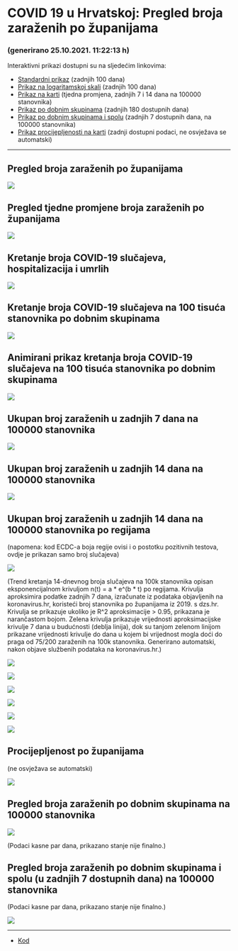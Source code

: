 # COVID 19 u Hrvatskoj: Pregled broja zaraženih po županijama

### (generirano 25.10.2021. 11:22:13 h)

Interaktivni prikazi dostupni su na sljedećim linkovima:

- [Standardni prikaz](html/index.html) (zadnjih 100 dana)
- [Prikaz na logaritamskoj skali](html/index_log.html) (zadnjih 100 dana)
- [Prikaz na karti](html/index_map.html) (tjedna promjena, zadnjih 7 i 14 dana na 100000 stanovnika)
- [Prikaz po dobnim skupinama](html/index_per_age.html) (zadnjih 180 dostupnih dana)
- [Prikaz po dobnim skupinama i spolu](html/index_pyramid.html) (zadnjih 7 dostupnih dana, na 100000 stanovnika)
- [Prikaz procijepljenosti na karti](html/index_vaccination.html) (zadnji dostupni podaci, ne osvježava se automatski)

-----

## Pregled broja zaraženih po županijama

![](img/2021_10_24_line_plots.png)

## Pregled tjedne promjene broja zaraženih po županijama

![](img/2021_10_24_map.png)

## Kretanje broja COVID-19 slučajeva, hospitalizacija i umrlih

![](img/2021_10_24_cases_hospitalisations_deaths.png)

## Kretanje broja COVID-19 slučajeva na 100 tisuća stanovnika po dobnim skupinama

![](img/2021_10_24_cases_per_age_group_lines.png)

## Animirani prikaz kretanja broja COVID-19 slučajeva na 100 tisuća stanovnika po dobnim skupinama

![](img/2021_10_24anim_aug_1200.gif)

## Ukupan broj zaraženih u zadnjih 7 dana na 100000 stanovnika

![](img/2021_10_24_map_7_day_per_100k.png)

## Ukupan broj zaraženih u zadnjih 14 dana na 100000 stanovnika

![](img/2021_10_24_map_14_day_per_100k.png)

## Ukupan broj zaraženih u zadnjih 14 dana na 100000 stanovnika po regijama

(napomena: kod ECDC-a boja regije ovisi i o postotku pozitivnih testova, ovdje je prikazan samo broj slučajeva)

![](img/2021_10_24_map_14_day_per_100k_region.png)

(Trend kretanja 14-dnevnog broja slučajeva na 100k stanovnika opisan eksponencijalnom krivuljom n(t) = a * e^(b * t) po regijama. Krivulja aproksimira podatke zadnjih 7 dana, izračunate iz podataka objavljenih na koronavirus.hr, koristeći broj stanovnika po županijama iz 2019. s dzs.hr. Krivulja se prikazuje ukoliko je R^2 aproksimacije > 0.95, prikazana je narančastom bojom. Zelena krivulja prikazuje vrijednosti aproksimacijske krivulje 7 dana u budućnosti (deblja linija), dok su tanjom zelenom linijom prikazane vrijednosti krivulje do dana u kojem bi vrijednost mogla doći do praga od 75/200 zaraženih na 100k stanovnika. Generirano automatski, nakon objave službenih podataka na koronavirus.hr.)

![](img/2021_10_24_current_Jadranska_Hrvatska.png)

![](img/2021_10_24_current_Panonska_Hrvatska.png)

![](img/2021_10_24_current_Grad_Zagreb.png)

![](img/2021_10_24_current_Sjeverna_Hrvatska.png)

![](img/2021_10_24_current_Republika_Hrvatska.png)

![](img/2021_10_24_cases_hospitalisations_deaths_Republika_Hrvatska.png)

## Procijepljenost po županijama

(ne osvježava se automatski)

![](img/2021_10_24_vaccination.png)

## Pregled broja zaraženih po dobnim skupinama na 100000 stanovnika

![](img/2021_10_24_per_age_group.png)

(Podaci kasne par dana, prikazano stanje nije finalno.)

## Pregled broja zaraženih po dobnim skupinama i spolu (u zadnjih 7 dostupnih dana) na 100000 stanovnika

(Podaci kasne par dana, prikazano stanje nije finalno.)

![](img/2021_10_24_pyramid.png)

-----

- [Kod](https://github.com/ppalasek/covid_plots_croatia)


